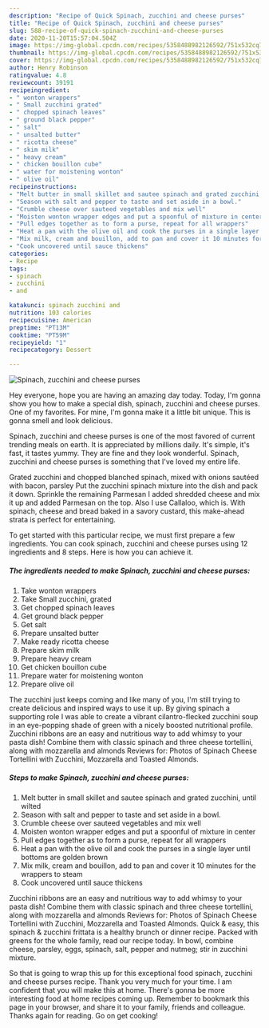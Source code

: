```yaml
---
description: "Recipe of Quick Spinach, zucchini and cheese purses"
title: "Recipe of Quick Spinach, zucchini and cheese purses"
slug: 588-recipe-of-quick-spinach-zucchini-and-cheese-purses
date: 2020-11-20T15:57:04.504Z
image: https://img-global.cpcdn.com/recipes/5358488982126592/751x532cq70/spinach-zucchini-and-cheese-purses-recipe-main-photo.jpg
thumbnail: https://img-global.cpcdn.com/recipes/5358488982126592/751x532cq70/spinach-zucchini-and-cheese-purses-recipe-main-photo.jpg
cover: https://img-global.cpcdn.com/recipes/5358488982126592/751x532cq70/spinach-zucchini-and-cheese-purses-recipe-main-photo.jpg
author: Henry Robinson
ratingvalue: 4.8
reviewcount: 39191
recipeingredient:
- " wonton wrappers"
- " Small zucchini grated"
- " chopped spinach leaves"
- " ground black pepper"
- " salt"
- " unsalted butter"
- " ricotta cheese"
- " skim milk"
- " heavy cream"
- " chicken bouillon cube"
- " water for moistening wonton"
- " olive oil"
recipeinstructions:
- "Melt butter in small skillet and sautee spinach and grated zucchini, until wilted"
- "Season with salt and pepper to taste and set aside in a bowl."
- "Crumble cheese over sauteed vegetables and mix well"
- "Moisten wonton wrapper edges and put a spoonful of mixture in center"
- "Pull edges together as to form a purse, repeat for all wrappers"
- "Heat a pan with the olive oil and cook the purses in a single layer until bottoms are golden brown"
- "Mix milk, cream and bouillon, add to pan and cover it 10 minutes for the wrappers to steam"
- "Cook uncovered until sauce thickens"
categories:
- Recipe
tags:
- spinach
- zucchini
- and

katakunci: spinach zucchini and 
nutrition: 103 calories
recipecuisine: American
preptime: "PT13M"
cooktime: "PT59M"
recipeyield: "1"
recipecategory: Dessert

---
```



![Spinach, zucchini and cheese purses](https://img-global.cpcdn.com/recipes/5358488982126592/751x532cq70/spinach-zucchini-and-cheese-purses-recipe-main-photo.jpg)

Hey everyone, hope you are having an amazing day today. Today, I'm gonna show you how to make a special dish, spinach, zucchini and cheese purses. One of my favorites. For mine, I'm gonna make it a little bit unique. This is gonna smell and look delicious.

Spinach, zucchini and cheese purses is one of the most favored of current trending meals on earth. It is appreciated by millions daily. It's simple, it's fast, it tastes yummy. They are fine and they look wonderful. Spinach, zucchini and cheese purses is something that I've loved my entire life.

Grated zucchini and chopped blanched spinach, mixed with onions sautéed with bacon, parsley Put the zucchini spinach mixture into the dish and pack it down. Sprinkle the remaining Parmesan I added shredded cheese and mix it up and added Parmesan on the top. Also I use Callaloo, which is. With spinach, cheese and bread baked in a savory custard, this make-ahead strata is perfect for entertaining.


To get started with this particular recipe, we must first prepare a few ingredients. You can cook spinach, zucchini and cheese purses using 12 ingredients and 8 steps. Here is how you can achieve it.

<!--inarticleads1-->

##### The ingredients needed to make Spinach, zucchini and cheese purses:

1. Take  wonton wrappers
1. Take  Small zucchini, grated
1. Get  chopped spinach leaves
1. Get  ground black pepper
1. Get  salt
1. Prepare  unsalted butter
1. Make ready  ricotta cheese
1. Prepare  skim milk
1. Prepare  heavy cream
1. Get  chicken bouillon cube
1. Prepare  water for moistening wonton
1. Prepare  olive oil


The zucchini just keeps coming and like many of you, I&#39;m still trying to create delicious and inspired ways to use it up. By giving spinach a supporting role I was able to create a vibrant cilantro-flecked zucchini soup in an eye-popping shade of green with a nicely boosted nutritional profile. Zucchini ribbons are an easy and nutritious way to add whimsy to your pasta dish! Combine them with classic spinach and three cheese tortellini, along with mozzarella and almonds Reviews for: Photos of Spinach Cheese Tortellini with Zucchini, Mozzarella and Toasted Almonds. 

<!--inarticleads2-->

##### Steps to make Spinach, zucchini and cheese purses:

1. Melt butter in small skillet and sautee spinach and grated zucchini, until wilted
1. Season with salt and pepper to taste and set aside in a bowl.
1. Crumble cheese over sauteed vegetables and mix well
1. Moisten wonton wrapper edges and put a spoonful of mixture in center
1. Pull edges together as to form a purse, repeat for all wrappers
1. Heat a pan with the olive oil and cook the purses in a single layer until bottoms are golden brown
1. Mix milk, cream and bouillon, add to pan and cover it 10 minutes for the wrappers to steam
1. Cook uncovered until sauce thickens


Zucchini ribbons are an easy and nutritious way to add whimsy to your pasta dish! Combine them with classic spinach and three cheese tortellini, along with mozzarella and almonds Reviews for: Photos of Spinach Cheese Tortellini with Zucchini, Mozzarella and Toasted Almonds. Quick &amp; easy, this spinach &amp; zucchini frittata is a healthy brunch or dinner recipe. Packed with greens for the whole family, read our recipe today. In bowl, combine cheese, parsley, eggs, spinach, salt, pepper and nutmeg; stir in zucchini mixture. 

So that is going to wrap this up for this exceptional food spinach, zucchini and cheese purses recipe. Thank you very much for your time. I am confident that you will make this at home. There's gonna be more interesting food at home recipes coming up. Remember to bookmark this page in your browser, and share it to your family, friends and colleague. Thanks again for reading. Go on get cooking!
